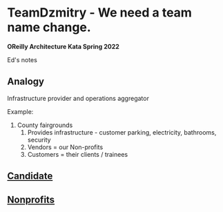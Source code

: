 # TeamDzmitry  - We need a team name change.

**OReilly Architecture Kata Spring 2022**

Ed's notes

## Analogy
Infrastructure provider and operations aggregator

Example:
1. County fairgrounds
   1. Provides infrastructure - customer parking, electricity, bathrooms, security
   2. Vendors = our Non-profits
   3. Customers = their clients / trainees

## [Candidate](Candidate.md)

## [Nonprofits](NonProfits.md)

